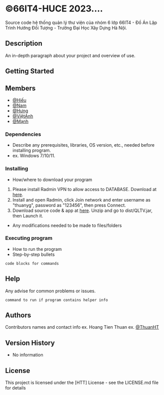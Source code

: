 # ©66IT4-HUCE 2023....
Source code hệ thống quản lý thư viện của nhóm 6 lớp 66IT4 - Đồ Án Lập Trình Hướng Đối Tượng - Trường Đại Học Xây Dựng Hà Nội.
## Description
An in-depth paragraph about your project and overview of use.
## Getting Started
## Members

* [@Hiếu](https://www.facebook.com/profile.php?id=100018980305945)
* [@Nam](https://www.facebook.com/vu.nam.7315720)
* [@Hưng](https://www.facebook.com/profile.php?id=100035778735665)
* [@ViệtAnh](facebook.com/em.nguyenviet.9)
* [@Mạnh](https://www.facebook.com/profile.php?id=100029052751004)
### Dependencies

* Describe any prerequisites, libraries, OS version, etc., needed before installing program.
* ex. Windows 7/10/11.

### Installing

* How/where to download your program
1. Please install Radmin VPN to allow access to DATABASE. Download at [here](https://download.radmin-vpn.com/download/files/Radmin_VPN_1.3.4568.3.exe).
2. Install and open Radmin, click Join network and enter username as "thuanyg", password as "123456", then press Connect.
3. Download source code & app at [here](https://github.com/thuanyg/oop66it4.group6/releases/tag/Versions). Unzip and go to dist/QLTV.jar, then Launch it.
* Any modifications needed to be made to files/folders

### Executing program

* How to run the program
* Step-by-step bullets
```
code blocks for commands
```

## Help

Any advise for common problems or issues.
```
command to run if program contains helper info
```

## Authors

Contributors names and contact info
ex. Hoang Tien Thuan
ex. [@ThuanHT](https://www.facebook.com/htt268)

## Version History

* No information

## License

This project is licensed under the [HTT] License - see the LICENSE.md file for details


